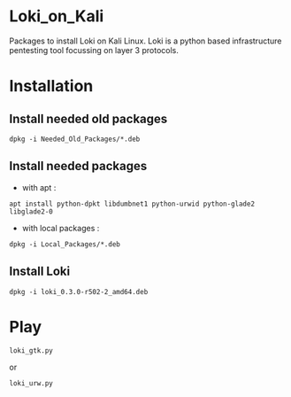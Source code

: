 # Loki_on_Kali
Packages to install Loki on Kali Linux. Loki is a python based infrastructure pentesting tool focussing on layer 3 protocols.

# Installation

## Install needed old packages
`dpkg -i Needed_Old_Packages/*.deb`

## Install needed packages
* with apt :

```
apt install python-dpkt libdumbnet1 python-urwid python-glade2 libglade2-0
```

* with local packages :
```
dpkg -i Local_Packages/*.deb
```

## Install Loki
`dpkg -i loki_0.3.0-r502-2_amd64.deb`

# Play
```
loki_gtk.py
```
or
```
loki_urw.py
```
